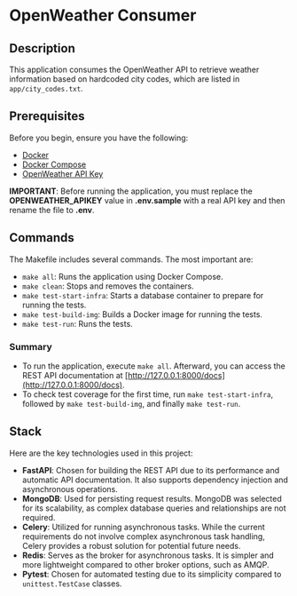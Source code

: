 # OpenWeather Consumer

## Description

This application consumes the OpenWeather API to retrieve weather information based on hardcoded city codes, which are listed in `app/city_codes.txt`.

## Prerequisites

Before you begin, ensure you have the following:

- [Docker](https://docs.docker.com/get-docker/)
- [Docker Compose](https://docs.docker.com/compose/install/)
- [OpenWeather API Key](https://home.openweathermap.org/api_keys)

**IMPORTANT**: Before running the application, you must replace the **OPENWEATHER_APIKEY** value in **.env.sample** with a real API key and then rename the file to **.env**.

## Commands

The Makefile includes several commands. The most important are:

- `make all`: Runs the application using Docker Compose.
- `make clean`: Stops and removes the containers.
- `make test-start-infra`: Starts a database container to prepare for running the tests.
- `make test-build-img`: Builds a Docker image for running the tests.
- `make test-run`: Runs the tests.

### Summary

- To run the application, execute `make all`. Afterward, you can access the REST API documentation at [http://127.0.0.1:8000/docs](http://127.0.0.1:8000/docs).
- To check test coverage for the first time, run `make test-start-infra`, followed by `make test-build-img`, and finally `make test-run`.

## Stack

Here are the key technologies used in this project:

- **FastAPI**: Chosen for building the REST API due to its performance and automatic API documentation. It also supports dependency injection and asynchronous operations.
- **MongoDB**: Used for persisting request results. MongoDB was selected for its scalability, as complex database queries and relationships are not required.
- **Celery**: Utilized for running asynchronous tasks. While the current requirements do not involve complex asynchronous task handling, Celery provides a robust solution for potential future needs.
- **Redis**: Serves as the broker for asynchronous tasks. It is simpler and more lightweight compared to other broker options, such as AMQP.
- **Pytest**: Chosen for automated testing due to its simplicity compared to `unittest.TestCase` classes.
